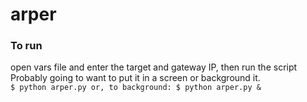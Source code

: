# arper

### To run

open vars file and enter the target and gateway IP, then run the script <br>
Probably going to want to put it in a screen or background it. <br>
    `$ python arper.py
    or, to background:
    $ python arper.py &`
